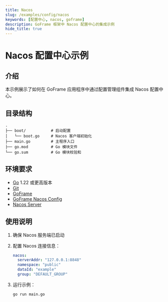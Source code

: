 ```yaml
---
title: Nacos
slug: /examples/config/nacos
keywords: [配置中心, nacos, goframe]
description: GoFrame 框架中 Nacos 配置中心的集成示例
hide_title: true
---
```


# Nacos 配置中心示例

## 介绍

本示例展示了如何在 GoFrame 应用程序中通过配置管理组件集成 Nacos 配置中心。

## 目录结构

```
.
├── boot/           # 启动配置
│   └── boot.go     # Nacos 客户端初始化
├── main.go         # 主程序入口
├── go.mod          # Go 模块文件
└── go.sum          # Go 模块校验和
```


## 环境要求

- [Go](https://golang.org/dl/) 1.22 或更高版本
- [Git](https://git-scm.com/downloads)
- [GoFrame](https://goframe.org)
- [GoFrame Nacos Config](https://github.com/gogf/gf/tree/master/contrib/config/nacos)
- [Nacos Server](https://nacos.io/)

## 使用说明

1. 确保 Nacos 服务端已启动

2. 配置 Nacos 连接信息：
   ```yaml
   nacos:
     serverAddr: "127.0.0.1:8848"
     namespace: "public"
     dataId: "example"
     group: "DEFAULT_GROUP"
   ```

3. 运行示例：
   ```bash
   go run main.go
   ```
